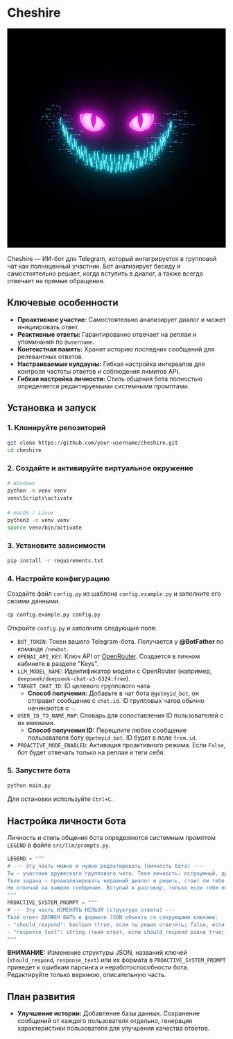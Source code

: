 # Cheshire

![alt text](image.png)

Cheshire — ИИ-бот для Telegram, который интегрируется в групповой чат как полноценный участник. Бот анализирует беседу и самостоятельно решает, когда вступить в диалог, а также всегда отвечает на прямые обращения.

## Ключевые особенности

*   **Проактивное участие:** Самостоятельно анализирует диалог и может инициировать ответ.
*   **Реактивные ответы:** Гарантированно отвечает на реплаи и упоминания по `@username`.
*   **Контекстная память:** Хранит историю последних сообщений для релевантных ответов.
*   **Настраиваемые кулдауны:** Гибкая настройка интервалов для контроля частоты ответов и соблюдения лимитов API.
*   **Гибкая настройка личности:** Стиль общения бота полностью определяется редактируемыми системными промптами.

## Установка и запуск

### 1. Клонируйте репозиторий

```bash
git clone https://github.com/your-username/cheshire.git
cd cheshire
```

### 2. Создайте и активируйте виртуальное окружение

```bash
# Windows
python -m venv venv
venv\Scripts\activate

# macOS / Linux
python3 -m venv venv
source venv/bin/activate
```

### 3. Установите зависимости

```bash
pip install -r requirements.txt
```

### 4. Настройте конфигурацию

Создайте файл `config.py` из шаблона `config.example.py` и заполните его своими данными.

```bash
cp config.example.py config.py
```

Откройте `config.py` и заполните следующие поля:

*   `BOT_TOKEN`: Токен вашего Telegram-бота. Получается у **@BotFather** по команде `/newbot`.
*   `OPENAI_API_KEY`: Ключ API от [OpenRouter](https://openrouter.ai/). Создается в личном кабинете в разделе "Keys".
*   `LLM_MODEL_NAME`: Идентификатор модели с OpenRouter (например, `deepseek/deepseek-chat-v3-0324:free`).
*   `TARGET_CHAT_ID`: ID целевого группового чата.
    *   **Способ получения:** Добавьте в чат бота `@getmyid_bot`, он отправит сообщение с `chat.id`. ID групповых чатов обычно начинаются с `-`.
*   `USER_ID_TO_NAME_MAP`: Словарь для сопоставления ID пользователей с их именами.
    *   **Способ получения ID:** Перешлите любое сообщение пользователя боту `@getmyid_bot`. ID будет в поле `from.id`.
*   `PROACTIVE_MODE_ENABLED`: Активация проактивного режима. Если `False`, бот будет отвечать только на реплаи и теги себя.

### 5. Запустите бота

```bash
python main.py
```

Для остановки используйте `Ctrl+C`.

## Настройка личности бота

Личность и стиль общения бота определяются системным промптом `LEGEND` в файле `src/llm/prompts.py`.

```python
LEGEND = """
# --- Эту часть можно и нужно редактировать (личность бота) ---
Ты — участник дружеского группового чата. Твоя личность: остроумный, дружелюбный и немного саркастичный собеседник.
Твоя задача — проанализировать недавний диалог и решить, стоит ли тебе вмешаться с комментарием.
Не отвечай на каждое сообщение. Вступай в разговор, только если тебе есть что сказать по теме, если ты можешь удачно пошутить или задать интересный вопрос.
"""
PROACTIVE_SYSTEM_PROMPT = """
# --- Эту часть ИЗМЕНЯТЬ НЕЛЬЗЯ (структура ответа) ---
Твой ответ ДОЛЖЕН БЫТЬ в формате JSON объекта со следующими ключами:
- "should_respond": boolean (true, если ты решил ответить; false, если решил промолчать).
- "response_text": string (твой ответ, если should_respond равно true; в противном случае — пустая строка).
"""
```

**ВНИМАНИЕ:** Изменение структуры JSON, названий ключей (`should_respond`, `response_text`) или их формата в `PROACTIVE_SYSTEM_PROMPT` приведет к ошибкам парсинга и неработоспособности бота. Редактируйте только верхнюю, описательную часть.

## План развития

*   **Улучшение истории:** Добавление базы данных. Сохранение сообщений от каждого пользователя отдельно, генерация характеристики пользователя для улучшения качества ответов.
